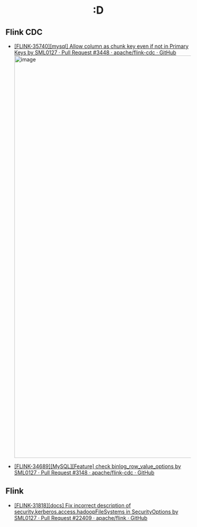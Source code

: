 <h1 align="center"> :D </h1>


## Flink CDC
- [[FLINK-35740][mysql] Allow column as chunk key even if not in Primary Keys by SML0127 · Pull Request #3448 · apache/flink-cdc · GitHub](https://github.com/apache/flink-cdc/pull/3448)
    <img width="1091" alt="image" src="https://github.com/user-attachments/assets/b3af1427-d804-43fd-81be-c00c2a2e45b3">

- [[FLINK-34689][MySQL][Feature] check binlog\_row\_value\_options by SML0127 · Pull Request #3148 · apache/flink-cdc · GitHub](https://github.com/apache/flink-cdc/pull/3148)

## Flink
- [[FLINK-31818][docs] Fix incorrect description of security.kerberos.access.hadoopFileSystems in SecurityOptions by SML0127 · Pull Request #22409 · apache/flink · GitHub](https://github.com/apache/flink/pull/22409)


<br>
<!--
------------

<h1 align="center"> Projects / Studies </h1>
 
- Distributed Graph Analytics System (Apr. 2018 ~ May. 2019)
  - Implement the function of storing the label of the edge and writing the buffer in Buffer Manager module of [TurboGraph++](https://dl.acm.org/doi/10.1145/3183713.3196915)
  - Optimize SCC (Strongly Connected Components) query on [TurboGraph++](https://dl.acm.org/doi/10.1145/3183713.3196915)
- [Distributed Web Crawler, Data Management and Publishing System for data on the Web](https://github.com/SML0127/DistributedWeb-Crawler-and-Data-Management-Systemfor-Web-Data) (Aug. 2019 ~ Sep. 2021)   
- [Personal Study](https://github.com/SML0127/personal-study-notes)
- [Algorithm](https://github.com/SML0127/Algorithm)
 
<br>

------------ 

<h1 align="center"> Experience </h1>

- Reviewer
  - [WWW 2019](https://thewebconf.org/www2019/)
  - [EDBT 2018](https://openproceedings.org/html/pages/2018_edbt.html)


- Teaching Assistant
  - Database system @ [Postech](https://postech.ac.kr/) (Feb. 2017 ~ Jun. 2017,  Feb. 2018 ~ Jun. 2018)  
  - Data foundation course (Spark & Pyspark & Zeppelin) @ [Samsung Electronics](https://www.samsung.com/sec/) (Oct. 2017, Dec. 2017, Feb. 2018)
      

<br>

------------

<h1 align="center"> Education </h1>

- [Department of Computer Science and Engineering, Pohang University of Science and Technology (M.S.)](https://cse.postech.ac.kr//) - 2017.03 - 2022.02
- [School of Computer Science and Engineering, Pusan National University (B.S.)](https://cse.pusan.ac.kr/cse/index.do) - 2013.03 - 2017.02 

<br>

------------

<h1 align="center"> Tech Stack </h1>
<h3 align="center"> Environment / Framework </h3>
<p align="center">
  <img src="https://img.shields.io/badge/Ubuntu-E95420?style=for-the-badge&logo=ubuntu&logoColor=white"/></a>&nbsp 
  <img src="https://img.shields.io/badge/NPM-%23000000.svg?style=for-the-badge&logo=npm&logoColor=white"/></a>&nbsp
  <img src="https://img.shields.io/badge/node.js-6DA55F?style=for-the-badge&logo=node.js&logoColor=white"/></a>&nbsp 
  <img src="https://img.shields.io/badge/flask-%23000.svg?style=for-the-badge&logo=flask&logoColor=white"/></a>&nbsp 
</p>

<h3 align="center"> Language </h3>
<p align="center">
  <img src="https://img.shields.io/badge/python-3670A0?style=for-the-badge&logo=python&logoColor=ffdd5"/></a>&nbsp 
  <img src="https://img.shields.io/badge/react-%2320232a.svg?style=for-the-badge&logo=react&logoColor=%2361DAFB"/></a>&nbsp
</p>

<h3 align="center"> Tools </h3>
<p align="center">
  <img src="https://img.shields.io/badge/Apache%20Airflow-017CEE?style=for-the-badge&logo=Apache%20Airflow&logoColor=white"/></a>&nbsp 
  <img src="https://img.shields.io/badge/docker-%230db7ed.svg?style=for-the-badge&logo=docker&logoColor=white"/></a>&nbsp
  <img src="https://img.shields.io/badge/Selenium-43B02A?style=for-the-badge&logo=Selenium&logoColor=white"/></a>&nbsp
  <img src="https://img.shields.io/badge/travisci-%232B2F33.svg?style=for-the-badge&logo=travis&logoColor=white"/></a>&nbsp
</p>

<h3 align="center"> Database </h3>
<p align="center">
  <img src="https://img.shields.io/badge/postgres-%23316192.svg?style=for-the-badge&logo=postgresql&logoColor=white"/></a>&nbsp 
  <img src="https://img.shields.io/badge/redis-%23DD0031.svg?style=for-the-badge&logo=redis&logoColor=white"/></a>&nbsp
</p>




<!--
![trophy](https://github-profile-trophy.vercel.app/?username=SML0127)
![SML0127's github stats](https://github-readme-stats.vercel.app/api?username=SML0127&show_icons=true)

[![SML0127's github stats](https://github-readme-stats.vercel.app/api/top-langs/?username=SML0127&show_icons=true&hide_border=true&title_color=004386&icon_color=004386&layout=compact)](https://github.com/본인ID)



**SML0127/SML0127** is a ✨ _special_ ✨ repository because its `README.md` (this file) appears on your GitHub profile.

Here are some ideas to get you started:

- 🔭 I’m currently working on ...
- 🌱 I’m currently learning ...
- 👯 I’m looking to collaborate on ...
- 🤔 I’m looking for help with ...
- 💬 Ask me about ...
- 📫 How to reach me: ...
- 😄 Pronouns: ...
- ⚡ Fun fact: ...
-->


